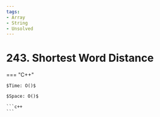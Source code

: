 ```yaml
---
tags:
- Array
- String
- Unsolved
---
```



# 243. Shortest Word Distance

=== "C++"

    $Time: O()$

    $Space: O()$

    ```c++
    ```